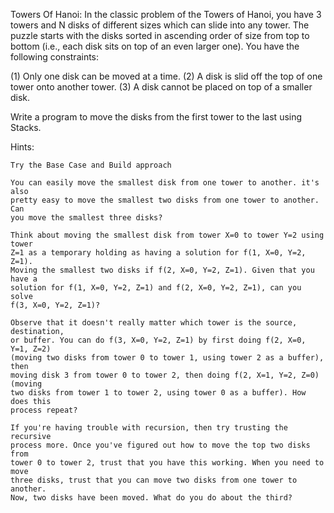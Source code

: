 Towers Of Hanoi: In the classic problem of the Towers of Hanoi, you have 3 towers
and N disks of different sizes which can slide into any tower. The puzzle starts
with the disks sorted in ascending order of size from top to bottom (i.e., each
disk sits on top of an even larger one). You have the following constraints:

(1) Only one disk can be moved at a time.
(2) A disk is slid off the top of one tower onto another tower.
(3) A disk cannot be placed on top of a smaller disk.

Write a program to move the disks from the first tower to the last using Stacks.

Hints:

    Try the Base Case and Build approach

    You can easily move the smallest disk from one tower to another. it's also
    pretty easy to move the smallest two disks from one tower to another. Can
    you move the smallest three disks?

    Think about moving the smallest disk from tower X=0 to tower Y=2 using tower
    Z=1 as a temporary holding as having a solution for f(1, X=0, Y=2, Z=1).
    Moving the smallest two disks if f(2, X=0, Y=2, Z=1). Given that you have a
    solution for f(1, X=0, Y=2, Z=1) and f(2, X=0, Y=2, Z=1), can you solve
    f(3, X=0, Y=2, Z=1)?

    Observe that it doesn't really matter which tower is the source, destination,
    or buffer. You can do f(3, X=0, Y=2, Z=1) by first doing f(2, X=0, Y=1, Z=2)
    (moving two disks from tower 0 to tower 1, using tower 2 as a buffer), then
    moving disk 3 from tower 0 to tower 2, then doing f(2, X=1, Y=2, Z=0) (moving
    two disks from tower 1 to tower 2, using tower 0 as a buffer). How does this
    process repeat?

    If you're having trouble with recursion, then try trusting the recursive
    process more. Once you've figured out how to move the top two disks from
    tower 0 to tower 2, trust that you have this working. When you need to move
    three disks, trust that you can move two disks from one tower to another.
    Now, two disks have been moved. What do you do about the third?
